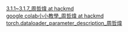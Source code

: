 [3.1.1~3.1.7_周哲煒 at hackmd](https://hackmd.io/h3hVs-0oR8m3RyaTZI5FHQ?view)  
[google colab小小教學_周哲煒 at hackmd](https://hackmd.io/h-60la_IRe2N7wvMIMP7wQ?view)  
[torch.dataloader_parameter_description_周哲煒](https://hackmd.io/3XMJi64dT_aJ8VFSNJ_hJw?view)

